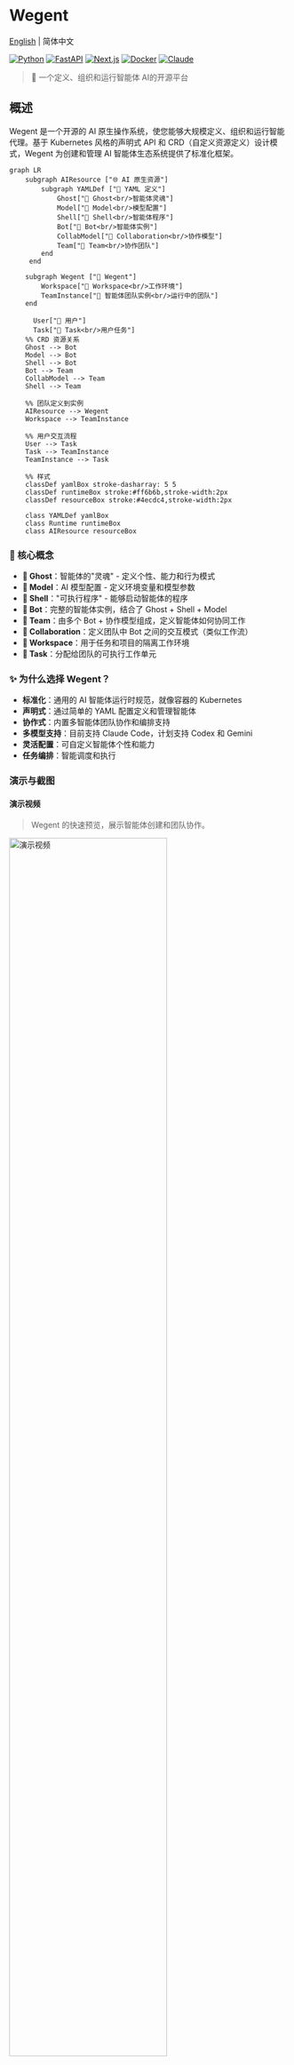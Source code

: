 # Wegent

[English](README.md) | 简体中文

[![Python](https://img.shields.io/badge/python-3.9+-blue.svg)](https://python.org)
[![FastAPI](https://img.shields.io/badge/FastAPI-0.68+-green.svg)](https://fastapi.tiangolo.com)
[![Next.js](https://img.shields.io/badge/Next.js-15+-black.svg)](https://nextjs.org)
[![Docker](https://img.shields.io/badge/docker-ready-blue.svg)](https://docker.com)
[![Claude](https://img.shields.io/badge/Claude-Code-orange.svg)](https://claude.ai)

> 🚀 一个定义、组织和运行智能体 AI的开源平台

##  概述

Wegent 是一个开源的 AI 原生操作系统，使您能够大规模定义、组织和运行智能代理。基于 Kubernetes 风格的声明式 API 和 CRD（自定义资源定义）设计模式，Wegent 为创建和管理 AI 智能体生态系统提供了标准化框架。

```mermaid
graph LR
    subgraph AIResource ["🌐 AI 原生资源"]
        subgraph YAMLDef ["📄 YAML 定义"]
            Ghost["👻 Ghost<br/>智能体灵魂"]
            Model["🧠 Model<br/>模型配置"]
            Shell["🐚 Shell<br/>智能体程序"]
            Bot["🤖 Bot<br/>智能体实例"]
            CollabModel["🤝 Collaboration<br/>协作模型"]
            Team["👥 Team<br/>协作团队"]
        end
     end
    
    subgraph Wegent ["🚀 Wegent"]
        Workspace["💼 Workspace<br/>工作环境"]
        TeamInstance["👥 智能体团队实例<br/>运行中的团队"]
    end
   
      User["👤 用户"]
      Task["🎯 Task<br/>用户任务"]
    %% CRD 资源关系
    Ghost --> Bot
    Model --> Bot
    Shell --> Bot
    Bot --> Team
    CollabModel --> Team
    Shell --> Team
    
    %% 团队定义到实例
    AIResource --> Wegent
    Workspace --> TeamInstance
    
    %% 用户交互流程
    User --> Task
    Task --> TeamInstance
    TeamInstance --> Task
    
    %% 样式
    classDef yamlBox stroke-dasharray: 5 5
    classDef runtimeBox stroke:#ff6b6b,stroke-width:2px
    classDef resourceBox stroke:#4ecdc4,stroke-width:2px
    
    class YAMLDef yamlBox
    class Runtime runtimeBox
    class AIResource resourceBox

```

### 🎯 核心概念

- **👻 Ghost**：智能体的"灵魂" - 定义个性、能力和行为模式
- **🧠 Model**：AI 模型配置 - 定义环境变量和模型参数
- **🐚 Shell**："可执行程序" - 能够启动智能体的程序
- **🤖 Bot**：完整的智能体实例，结合了 Ghost + Shell + Model
- **👥 Team**：由多个 Bot + 协作模型组成，定义智能体如何协同工作
- **🤝 Collaboration**：定义团队中 Bot 之间的交互模式（类似工作流）
- **💼 Workspace**：用于任务和项目的隔离工作环境
- **🎯 Task**：分配给团队的可执行工作单元

### ✨ 为什么选择 Wegent？

- **标准化**：通用的 AI 智能体运行时规范，就像容器的 Kubernetes
- **声明式**：通过简单的 YAML 配置定义和管理智能体
- **协作式**：内置多智能体团队协作和编排支持
- **多模型支持**：目前支持 Claude Code，计划支持 Codex 和 Gemini
- **灵活配置**：可自定义智能体个性和能力
- **任务编排**：智能调度和执行

### 演示与截图

#### 演示视频

> Wegent 的快速预览，展示智能体创建和团队协作。

<img src="./docs/assets/example.gif" width="75%" alt="演示视频"/>

### 截图

#### 🤖 新建 Bot
<img src="./docs/assets/cc-glm4.6.png" width="75%" alt="ClaudeCode-GLM4.6"/>

#### 👥 新建团队
<img src="./docs/assets/cc-team.png" width="75%" alt="ClaudeCode-Team"/>

## 🚀 快速开始

### 前置要求

- Docker 和 Docker Compose
- Git

1. **克隆仓库**
   ```bash
   git clone https://github.com/wecode-ai/wegent.git
   cd wegent
   ```

2. **启动平台**
   ```bash
   docker-compose up -d
   ```

3. **访问 Web 界面**
   - 在浏览器中打开 http://localhost:3000

4. **配置 GitHub 访问令牌**
   - 按照页面说明配置您的 GitHub 访问令牌

5. **配置 Bot**
   
   Wegent 内置了一个开发 Bot。只需配置您的 Claude API 密钥即可开始使用：
   
   ```bash
    {
        "env": {
            "ANTHROPIC_MODEL": "claude-4.1-opus",
            "ANTHROPIC_API_KEY": "xxxxxx",
            "ANTHROPIC_BASE_URL": "sk-xxxxxx",
            "ANTHROPIC_SMALL_FAST_MODEL": "claude-3.5-haiku"
        }
    }
   ```

6. **运行任务**

   在任务页面，选择您的项目和分支，描述您的开发需求，例如使用 Python 实现冒泡排序算法

## 🏗️ 架构

```mermaid
graph TB
    subgraph "🖥️ 管理平台层"
        Frontend["🌐 Next.js 前端"]
        Backend["⚙️ FastAPI 后端"]
        API["🚀 声明式 API"]
    end
    
    subgraph "📊 数据层"
        MySQL[("💾 MySQL 数据库")]
    end
    
    subgraph "🔍 执行层"
        ExecutorManager["💯 执行器管理器"]
        Executor1["🚀 执行器 1"]
        Executor2["🚀 执行器 2"]
        ExecutorN["🚀 执行器 N"]
    end
    
    subgraph "🤖 智能体层"
        Claude["🧠 Claude Code"]
        AngoPlanned["💻 Agno（计划中）"]
        DifyPlanned["✨ Dify（计划中）"]
    end
  
    
    %% 系统交互
    Frontend --> API
    API --> Backend
    Backend --> MySQL
    Backend --> ExecutorManager
    ExecutorManager --> Executor1
    ExecutorManager --> Executor2
    ExecutorManager --> ExecutorN
    
    %% AI 程序集成（目前仅支持 Claude Code）
    Executor1 --> Claude
    Executor2 --> Claude
    ExecutorN --> Claude
```

## 🛠️ 开发

### 项目结构

```
wegent/
├── backend/          # FastAPI 后端服务
├── frontend/         # Next.js Web 界面
├── executor/         # 任务执行引擎
├── executor_manager/ # 执行编排
├── shared/           # 通用工具和模型
└── docker/           # 容器配置
```

### 开发环境设置

1. **后端开发**
   ```bash
   cd backend
   pip install -r requirements.txt
   uvicorn app.main:app --host 0.0.0.0 --port 8000 --reload
   ```

2. **前端开发**
   ```bash
   cd frontend
   npm install
   npm run dev
   ```

3. **运行测试**
   ```bash
   # 后端测试
   cd backend && python -m pytest
   
   # 前端测试
   cd frontend && npm test
   ```


## 🤝 贡献

我们欢迎贡献！详情请参阅我们的[贡献指南](CONTRIBUTING.md)。

### 开发工作流

1. Fork 仓库
2. 创建功能分支
3. 进行更改
4. 添加测试
5. 提交 Pull Request

## 📞 支持

- 🐛 问题反馈：[GitHub Issues](https://github.com/wecode-ai/wegent/issues)

## 👥 Contributors

感谢以下开发者对本项目的贡献，为了让项目变得更好 💪  

<table>
  <tr>
    <td align="center">
      <a href="https://github.com/qdaxb">
        <img src="https://avatars.githubusercontent.com/qdaxb" width="80px;" alt="qdaxb"/>
        <br />
        <sub><b>qdaxb</b></sub>
      </a>
    </td>
    <td align="center">
      <a href="https://github.com/cc-yafei">
        <img src="https://avatars.githubusercontent.com/cc-yafei" width="80px;" alt="cc-yafei"/>
        <br />
        <sub><b>cc-yafei</b></sub>
      </a>
    </td>
    <td align="center">
      <a href="https://github.com/fengkuizhi">
        <img src="https://avatars.githubusercontent.com/fengkuizhi" width="80px;" alt="fengkuizhi"/>
        <br />
        <sub><b>fengkuizhi</b></sub>
      </a>
    </td>
    <td align="center">
      <a href="https://github.com/feifei325">
        <img src="https://avatars.githubusercontent.com/feifei325" width="80px;" alt="feifei325"/>
        <br />
        <sub><b>feifei325</b></sub>
      </a>
    </td>
    <td align="center">
      <a href="https://github.com/Micro66">
        <img src="https://avatars.githubusercontent.com/Micro66" width="80px;" alt="Micro66"/>
        <br />
        <sub><b>Micro66</b></sub>
      </a>
    </td>
    <td align="center">
      <a href="https://github.com/moqimoqidea">
        <img src="https://avatars.githubusercontent.com/moqimoqidea" width="80px;" alt="moqimoqidea"/>
        <br />
        <sub><b>moqimoqidea</b></sub>
      </a>
    </td>
  </tr>
</table>

---

<p align="center">由 WeCode-AI 团队用 ❤️ 制作</p>